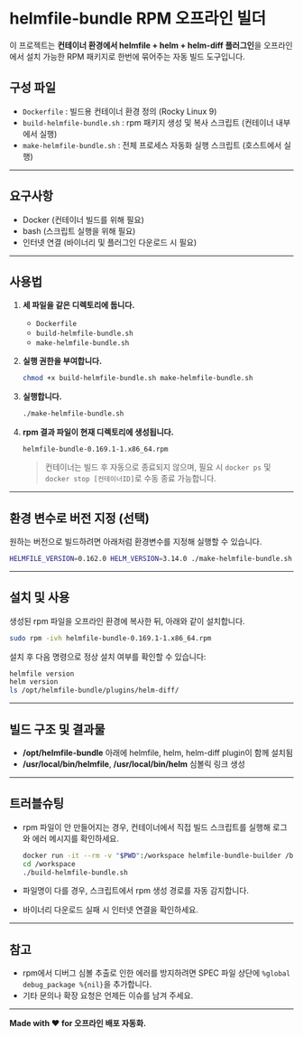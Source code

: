 # helmfile-bundle RPM 오프라인 빌더

이 프로젝트는 **컨테이너 환경에서 helmfile + helm + helm-diff 플러그인**을
오프라인에서 설치 가능한 RPM 패키지로 한번에 묶어주는 자동 빌드 도구입니다.

## 구성 파일

* `Dockerfile` : 빌드용 컨테이너 환경 정의 (Rocky Linux 9)
* `build-helmfile-bundle.sh` : rpm 패키지 생성 및 복사 스크립트 (컨테이너 내부에서 실행)
* `make-helmfile-bundle.sh` : 전체 프로세스 자동화 실행 스크립트 (호스트에서 실행)

---

## 요구사항

* Docker (컨테이너 빌드를 위해 필요)
* bash (스크립트 실행을 위해 필요)
* 인터넷 연결 (바이너리 및 플러그인 다운로드 시 필요)

---

## 사용법

1. **세 파일을 같은 디렉토리에 둡니다.**

   * `Dockerfile`
   * `build-helmfile-bundle.sh`
   * `make-helmfile-bundle.sh`

2. **실행 권한을 부여합니다.**

   ```bash
   chmod +x build-helmfile-bundle.sh make-helmfile-bundle.sh
   ```

3. **실행합니다.**

   ```bash
   ./make-helmfile-bundle.sh
   ```

4. **rpm 결과 파일이 현재 디렉토리에 생성됩니다.**

   ```
   helmfile-bundle-0.169.1-1.x86_64.rpm
   ```

   > 컨테이너는 빌드 후 자동으로 종료되지 않으며, 필요 시 `docker ps` 및 `docker stop [컨테이너ID]`로 수동 종료 가능합니다.

---

## 환경 변수로 버전 지정 (선택)

원하는 버전으로 빌드하려면 아래처럼 환경변수를 지정해 실행할 수 있습니다.

```bash
HELMFILE_VERSION=0.162.0 HELM_VERSION=3.14.0 ./make-helmfile-bundle.sh
```

---

## 설치 및 사용

생성된 rpm 파일을 오프라인 환경에 복사한 뒤, 아래와 같이 설치합니다.

```bash
sudo rpm -ivh helmfile-bundle-0.169.1-1.x86_64.rpm
```

설치 후 다음 명령으로 정상 설치 여부를 확인할 수 있습니다:

```bash
helmfile version
helm version
ls /opt/helmfile-bundle/plugins/helm-diff/
```

---

## 빌드 구조 및 결과물

* **/opt/helmfile-bundle** 아래에 helmfile, helm, helm-diff plugin이 함께 설치됨
* **/usr/local/bin/helmfile**, **/usr/local/bin/helm** 심볼릭 링크 생성

---

## 트러블슈팅

* rpm 파일이 안 만들어지는 경우, 컨테이너에서 직접 빌드 스크립트를 실행해 로그와 에러 메시지를 확인하세요.

  ```bash
  docker run -it --rm -v "$PWD":/workspace helmfile-bundle-builder /bin/bash
  cd /workspace
  ./build-helmfile-bundle.sh
  ```
* 파일명이 다를 경우, 스크립트에서 rpm 생성 경로를 자동 감지합니다.
* 바이너리 다운로드 실패 시 인터넷 연결을 확인하세요.

---

## 참고

* rpm에서 디버그 심볼 추출로 인한 에러를 방지하려면 SPEC 파일 상단에 `%global debug_package %{nil}`을 추가합니다.
* 기타 문의나 확장 요청은 언제든 이슈를 남겨 주세요.

---

**Made with ❤️ for 오프라인 배포 자동화.**


